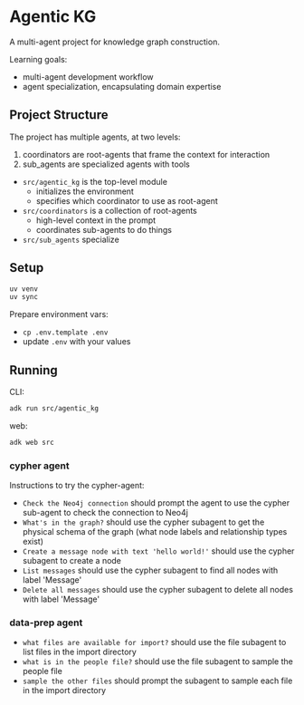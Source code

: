 # Agentic KG

A multi-agent project for knowledge graph construction.

Learning goals:
- multi-agent development workflow
- agent specialization, encapsulating domain expertise

## Project Structure

The project has multiple agents, at two levels:

1. coordinators are root-agents that frame the context for interaction
2. sub_agents are specialized agents with tools

- `src/agentic_kg` is the top-level module
  - initializes the environment
  - specifies which coordinator to use as root-agent
- `src/coordinators` is a collection of root-agents
  - high-level context in the prompt
  - coordinates sub-agents to do things
- `src/sub_agents` specialize 

## Setup

```bash
uv venv
uv sync
```

Prepare environment vars:
- `cp .env.template .env`
- update `.env` with your values

## Running

CLI:
```bash
adk run src/agentic_kg
```

web:
```bash
adk web src
```

### cypher agent

Instructions to try the cypher-agent:

- `Check the Neo4j connection` should prompt the agent to use the cypher sub-agent to check the connection to Neo4j
- `What's in the graph?` should use the cypher subagent to get the physical schema of the graph (what node labels and relationship types exist)
- `Create a message node with text 'hello world!'` should use the cypher subagent to create a node
- `List messages` should use the cypher subagent to find all nodes with label 'Message'
- `Delete all messages` should use the cypher subagent to delete all nodes with label 'Message'

### data-prep agent

- `what files are available for import?` should use the file subagent to list files in the import directory
- `what is in the people file?` should use the file subagent to sample the people file
- `sample the other files` should prompt the subagent to sample each file in the import directory
